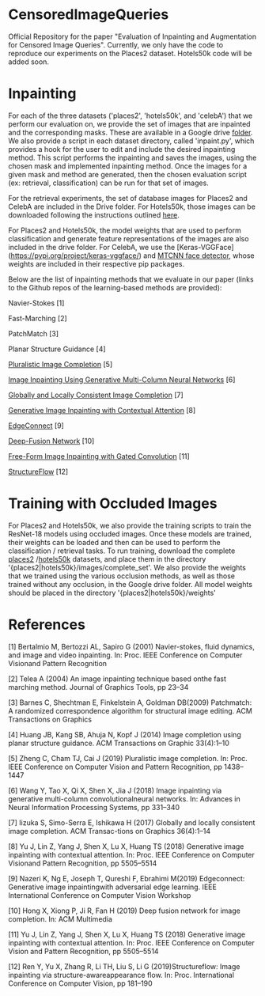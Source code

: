 # CensoredImageQueries
Official Repository for the paper "Evaluation of Inpainting and Augmentation for Censored Image Queries". Currently, we only have the code to reproduce our experiments on the Places2 dataset. Hotels50k code will be added soon.

# Inpainting

For each of the three datasets ('places2', 'hotels50k', and 'celebA') that we perform our evaluation on, we provide the set of images that are inpainted and the corresponding masks. These are available in a Google drive [folder](https://drive.google.com/drive/folders/13oO5CikiXckYjJ8i5x25Ht1-XiqVQQlK?usp=sharing). We also provide a script in each dataset directory, called 'inpaint.py', which provides a hook for the user to edit and include the desired inpainting method. This script performs the inpainting and saves the images, using the chosen mask and implemented inpainting method. Once the images for a given mask and method are generated, then the chosen evaluation script (ex: retrieval, classification) can be run for that set of images. 

For the retrieval experiments, the set of database images for Places2 and CelebA are included in the Drive folder. For Hotels50k, those images can be downloaded following the instructions outlined [here](https://github.com/GWUvision/Hotels-50K).

For Places2 and Hotels50k, the model weights that are used to perform classification and generate feature representations of the images are also included in the drive folder. For CelebA, we use the [Keras-VGGFace] (https://pypi.org/project/keras-vggface/) and [MTCNN face detector](https://pypi.org/project/mtcnn/), whose weights are included in their respective pip packages.

Below are the list of inpainting methods that we evaluate in our paper (links to the Github repos of the learning-based methods are provided):

Navier-Stokes \[1]

Fast-Marching \[2]

PatchMatch \[3]

Planar Structure Guidance \[4]

[Pluralistic Image Completion](https://github.com/lyndonzheng/Pluralistic-Inpainting) \[5]

[Image Inpainting Using Generative Multi-Column Neural Networks](https://github.com/shepnerd/inpainting_gmcnn) \[6]

[Globally and Locally Consistent Image Completion](https://github.com/satoshiiizuka/siggraph2017_inpainting) \[7]

[Generative Image Inpainting with Contextual Attention](https://github.com/JiahuiYu/generative_inpainting/tree/v1.0.0) \[8]

[EdgeConnect](https://github.com/knazeri/edge-connect) \[9]

[Deep-Fusion Network](https://github.com/hughplay/DFNet) \[10]

[Free-Form Image Inpainting with Gated Convolution](https://github.com/JiahuiYu/generative_inpainting) \[11]

[StructureFlow](https://github.com/RenYurui/StructureFlow) \[12]


# Training with Occluded Images

For Places2 and Hotels50k, we also provide the training scripts to train the ResNet-18 models using occluded images. Once these models are trained, their weights can be loaded and then can be used to perform the classification / retrieval tasks. To run training, download the complete [places2](http://data.csail.mit.edu/places/places365/places365standard_easyformat.tar) /[hotels50k](https://cs.slu.edu/~stylianou/images/hotels-50k/test.tar.lz4) datasets, and place them in the directory '{places2|hotels50k}/images/complete_set'. We also provide the weights that we trained using the various occlusion methods, as well as those trained without any occlusion, in the Google drive folder. All model weights should be placed in the directory '{places2|hotels50k}/weights'

# References

\[1] Bertalmio  M,  Bertozzi  AL,  Sapiro  G  (2001)  Navier-stokes, fluid dynamics, and image and video inpainting. In: Proc. IEEE Conference on Computer Visionand Pattern Recognition

\[2] Telea A (2004) An image inpainting technique based onthe fast marching method. Journal of Graphics Tools, pp 23–34

\[3] Barnes C, Shechtman E, Finkelstein A, Goldman DB(2009) Patchmatch: A randomized correspondence algorithm for structural image editing. ACM Transactions on Graphics

\[4] Huang  JB,  Kang  SB,  Ahuja  N,  Kopf  J  (2014)  Image completion  using  planar  structure  guidance.  ACM Transactions on Graphic 33(4):1–10

\[5] Zheng C, Cham TJ, Cai J (2019) Pluralistic image completion. In: Proc. IEEE Conference on Computer Vision and Pattern Recognition, pp 1438–1447

\[6] Wang  Y,  Tao  X,  Qi  X,  Shen  X,  Jia  J  (2018)  Image inpainting via generative multi-column convolutionalneural networks. In: Advances in Neural Information Processing Systems, pp 331–340

\[7] Iizuka S, Simo-Serra E, Ishikawa H (2017) Globally and locally  consistent  image  completion.  ACM  Transac-tions on Graphics 36(4):1–14

\[8] Yu J, Lin Z, Yang J, Shen X, Lu X, Huang TS (2018) Generative  image  inpainting  with  contextual  attention. In: Proc. IEEE Conference on Computer Visionand Pattern Recognition, pp 5505–5514

\[9] Nazeri  K,  Ng  E,  Joseph  T,  Qureshi  F,  Ebrahimi  M(2019)  Edgeconnect:  Generative  image  inpaintingwith  adversarial  edge  learning.  IEEE  International Conference on Computer Vision Workshop

\[10] Hong X, Xiong P, Ji R, Fan H (2019) Deep fusion network for image completion. In: ACM Multimedia

\[11] Yu J, Lin Z, Yang J, Shen X, Lu X, Huang TS (2018) Generative  image  inpainting  with  contextual  attention. In: Proc. IEEE Conference on Computer Vision and Pattern Recognition, pp 5505–5514

\[12] Ren  Y,  Yu  X,  Zhang  R,  Li  TH,  Liu  S,  Li  G  (2019)Structureflow:  Image  inpainting  via  structure-awareappearance flow. In: Proc. International Conference on Computer Vision, pp 181–190
